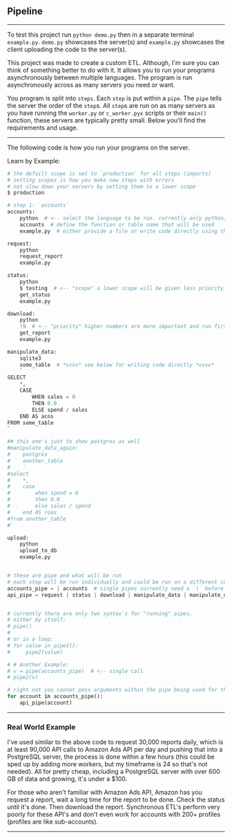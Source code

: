 ## Pipeline

---

To test this project run `python demo.py`
then in a separate terminal `example.py`.
`demo.py` showcases the server(s) 
and `example.py` showcases the client uploading the code to the server(s).

This project was made to create a custom ETL.
Although, I'm sure you can think of something better 
to do with it.
It allows you to run your programs asynchronously between multiple languages. 
The program is run asynchronously across as 
many servers you need or want.

You program is split into `steps`.
Each `step` is put within a `pipe`.
The `pipe` tells the server the order of the `step`s.
All `step`s are run on as many servers as you have 
running the `worker.py` or `c_worker.pyx` scripts or their `main()` function,
these servers are typically pretty small.
Below you'll find the requirements and usage.

---

The following code is how you run your programs on the server.

Learn by Example:
```python
# the defailt scope is set to `production` for all steps (imports)
# setting scopes is how you make new steps with errors 
# not slow down your servers by setting them to a lower scope
$ production

# step 1: `accounts`
accounts:
    python  # <-- select the language to be run. currently only python, sqlite3 and postgres are available
    accounts  # define the function or table name that will be used
    example.py  # either provide a file or write code directly using the "`" char (see below example)

request:
    python
    request_report
    example.py

status:
    python
    $ testing  # <-- "scope" a lower scope will be given less priority over higher scopes. See PIPE_WORKER_SCOPES in `.env` file
    get_status
    example.py

download:
    python
    !9  # <-- "priority" higher numbers are more important and run first within their scope.
    get_report
    example.py

manipulate_data:
    sqlite3
    some_table  # *vvvv* see below for writing code directly *vvvv*
    `
SELECT
    *,
    CASE
        WHEN sales = 0
        THEN 0.0
        ELSE spend / sales
    END AS acos
FROM some_table
`

## this one's just to show postgres as well
#manipulate_data_again:
#    postgres
#    another_table
#    `
#select
#    *,
#    case
#        when spend = 0
#        then 0.0
#        else sales / spend
#    end AS roas
#from another_table
#`

upload:
    python
    upload_to_db
    example.py


# these are pipe and what will be run
# each step will be run individually and could be run on a different computer each time
accounts_pipe = | accounts  # single pipes currently need a `|` before or behind the value
api_pipe = request | status | download | manipulate_data | manipulate_data_again | upload


# currently there are only two syntax's for "running" pipes.
# either by itself: 
# pipe()
# 
# or in a loop:
# for value in pipe1():
#     pipe2(value)

# # Another Example:
# v = pipe(accounts_pipe)  # <-- single call
# pipe2(v)

# right not you cannot pass arguments within the pipe being used for the for loop.
for account in accounts_pipe():
    api_pipe(account)
```

---

### Real World Example

I've used similar to the above code to request 30,000 reports
daily, which is at least 90,000 API calls to Amazon Ads API 
per day
and pushing that into a PostgreSQL server, 
the process is done within a few hours (this could be sped up by adding more workers, but my timeframe is 24 so that's not needed).
All for pretty cheap, 
including a PostgreSQL server with over 600 GB of data
and growing,
it's under a $100.

For those who aren't familiar with Amazon Ads API, Amazon has you request a report, 
wait a long time for the report to be done.
Check the status until it's done.
Then download the report. 
Synchronous ETL's perform very poorly for these API's 
and don't even work for accounts with 200+ profiles (profiles are like sub-accounts).


---





